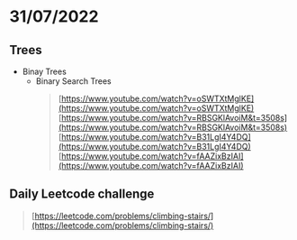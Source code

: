 # 31/07/2022
  ## Trees 
   - Binay Trees
     - Binary Search Trees
        > [https://www.youtube.com/watch?v=oSWTXtMglKE](https://www.youtube.com/watch?v=oSWTXtMglKE)
        > [https://www.youtube.com/watch?v=RBSGKlAvoiM&t=3508s](https://www.youtube.com/watch?v=RBSGKlAvoiM&t=3508s)
        > [https://www.youtube.com/watch?v=B31LgI4Y4DQ](https://www.youtube.com/watch?v=B31LgI4Y4DQ)
        > [https://www.youtube.com/watch?v=fAAZixBzIAI](https://www.youtube.com/watch?v=fAAZixBzIAI)
  ## Daily Leetcode challenge
  > [https://leetcode.com/problems/climbing-stairs/](https://leetcode.com/problems/climbing-stairs/)
